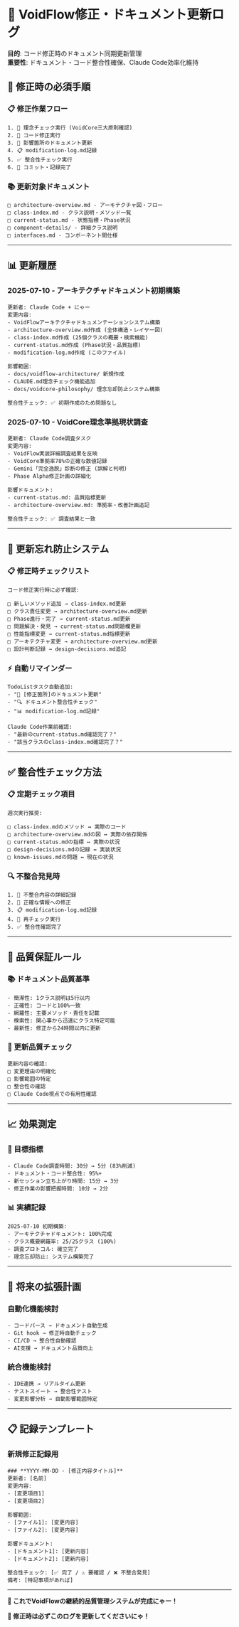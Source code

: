 # 📝 VoidFlow修正・ドキュメント更新ログ

**目的**: コード修正時のドキュメント同期更新管理  
**重要性**: ドキュメント・コード整合性確保、Claude Code効率化維持

## 🔄 **修正時の必須手順**

### **📋 修正作業フロー**
```
1. 🧠 理念チェック実行 (VoidCore三大原則確認)
2. 🔧 コード修正実行
3. 📝 影響箇所のドキュメント更新
4. 📋 modification-log.md記録
5. ✅ 整合性チェック実行
6. 💾 コミット・記録完了
```

### **📚 更新対象ドキュメント**
```
□ architecture-overview.md - アーキテクチャ図・フロー
□ class-index.md - クラス説明・メソッド一覧
□ current-status.md - 状態指標・Phase状況
□ component-details/ - 詳細クラス説明
□ interfaces.md - コンポーネント間仕様
```

---

## 📊 **更新履歴**

### **2025-07-10 - アーキテクチャドキュメント初期構築**
```
更新者: Claude Code + にゃー
変更内容:
- VoidFlowアーキテクチャドキュメンテーションシステム構築
- architecture-overview.md作成 (全体構造・レイヤー図)
- class-index.md作成 (25個クラスの概要・検索機能)
- current-status.md作成 (Phase状況・品質指標)
- modification-log.md作成 (このファイル)

影響範囲:
- docs/voidflow-architecture/ 新規作成
- CLAUDE.md理念チェック機能追加
- docs/voidcore-philosophy/ 理念忘却防止システム構築

整合性チェック: ✅ 初期作成のため問題なし
```

### **2025-07-10 - VoidCore理念準拠現状調査**
```
更新者: Claude Code調査タスク
変更内容:
- VoidFlow実装詳細調査結果を反映
- VoidCore準拠率78%の正確な数値記録
- Gemini「完全逸脱」診断の修正 (誤解と判明)
- Phase Alpha修正計画の詳細化

影響ドキュメント:
- current-status.md: 品質指標更新
- architecture-overview.md: 準拠率・改善計画追記

整合性チェック: ✅ 調査結果と一致
```

---

## 🚨 **更新忘れ防止システム**

### **📋 修正時チェックリスト**
```
コード修正実行時に必ず確認:

□ 新しいメソッド追加 → class-index.md更新
□ クラス責任変更 → architecture-overview.md更新  
□ Phase進行・完了 → current-status.md更新
□ 問題解決・発見 → current-status.md問題欄更新
□ 性能指標変更 → current-status.md指標更新
□ アーキテクチャ変更 → architecture-overview.md更新
□ 設計判断記録 → design-decisions.md追記
```

### **⚡ 自動リマインダー**
```
TodoListタスク自動追加:
- "📝 [修正箇所]のドキュメント更新"
- "🔍 ドキュメント整合性チェック"
- "📊 modification-log.md記録"

Claude Code作業前確認:
- "最新のcurrent-status.md確認完了？"
- "該当クラスのclass-index.md確認完了？"
```

---

## ✅ **整合性チェック方法**

### **📋 定期チェック項目**
```
週次実行推奨:

□ class-index.mdのメソッド ↔ 実際のコード
□ architecture-overview.mdの図 ↔ 実際の依存関係
□ current-status.mdの指標 ↔ 実際の状況
□ design-decisions.mdの記録 ↔ 実装状況
□ known-issues.mdの問題 ↔ 現在の状況
```

### **🔍 不整合発見時**
```
1. 📝 不整合内容の詳細記録
2. 🔧 正確な情報への修正
3. 📋 modification-log.md記録
4. 🔄 再チェック実行
5. ✅ 整合性確認完了
```

---

## 🎯 **品質保証ルール**

### **📚 ドキュメント品質基準**
```
- 簡潔性: 1クラス説明は5行以内
- 正確性: コードと100%一致
- 網羅性: 主要メソッド・責任を記載
- 検索性: 関心事から迅速にクラス特定可能
- 最新性: 修正から24時間以内に更新
```

### **🔄 更新品質チェック**
```
更新内容の確認:
□ 変更理由の明確化
□ 影響範囲の特定
□ 整合性の確認
□ Claude Code視点での有用性確認
```

---

## 📈 **効果測定**

### **🎯 目標指標**
```
- Claude Code調査時間: 30分 → 5分 (83%削減)
- ドキュメント・コード整合性: 95%+
- 新セッション立ち上がり時間: 15分 → 3分
- 修正作業の影響把握時間: 10分 → 2分
```

### **📊 実績記録**
```
2025-07-10 初期構築:
- アーキテクチャドキュメント: 100%完成
- クラス概要網羅率: 25/25クラス (100%)
- 調査プロトコル: 確立完了
- 理念忘却防止: システム構築完了
```

---

## 🔮 **将来の拡張計画**

### **自動化機能検討**
```
- コードパース → ドキュメント自動生成
- Git hook → 修正時自動チェック
- CI/CD → 整合性自動確認
- AI支援 → ドキュメント品質向上
```

### **統合機能検討**  
```
- IDE連携 → リアルタイム更新
- テストスイート → 整合性テスト
- 変更影響分析 → 自動影響範囲特定
```

---

## 📋 **記録テンプレート**

### **新規修正記録用**
```
### **YYYY-MM-DD - [修正内容タイトル]**
更新者: [名前]
変更内容:
- [変更項目1]
- [変更項目2]

影響範囲:
- [ファイル1]: [変更内容]
- [ファイル2]: [変更内容]

影響ドキュメント:
- [ドキュメント1]: [更新内容]
- [ドキュメント2]: [更新内容]

整合性チェック: [✅ 完了 / ⚠️ 要確認 / ❌ 不整合発見]
備考: [特記事項があれば]
```

---

**🎉 これでVoidFlowの継続的品質管理システムが完成にゃー！**

**📝 修正時は必ずこのログを更新してくださいにゃ！**